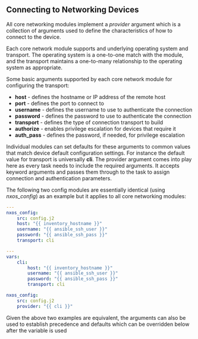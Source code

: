 ## Connecting to Networking Devices
All core networking modules implement a *provider* argument which is a collection of
arguments used to define the characteristics of how to connect to the device.

Each core network module supports and underlying operating system and transport. The
operating system is a one-to-one match with the module, and the transport maintains a
one-to-many relationship to the operating system as appropriate.

Some basic arguments supported by each core network module for configuring the transport:
* **host** - defines the hostname or IP address of the remote host
* **port** - defines the port to connect to
* **username** - defines the username to use to authenticate the connection
* **password** - defines the password to use to authenticate the connection
* **transport** - defines the type of connection transport to build
* **authorize** - enables privilege escalation for devices that require it
* **auth_pass** - defines the password, if needed, for privilege escalation

Individual modules can set defaults for these arguments to common values that match device
default configuration settings.
For instance the default value for transport is universally **cli**.
The provider argument comes into play here as every task needs to include the required
arguments. It accepts keyword arguments and passes them through to the task to assign
connection and authentication parameters.

The following two config modules are essentially identical (using *nxos_config*) as an
example but it applies to all core networking modules:

```yaml
---
nxos_config:
    src: config.j2
    host: "{{ inventory_hostname }}"
    username: "{{ ansible_ssh_user }}"
    password: "{{ ansible_ssh_pass }}"
    transport: cli
```


```yaml
---
vars:
    cli:
        host: "{{ inventory_hostname }}"
        username: "{{ ansible_ssh_user }}"
        password: "{{ ansible_ssh_pass }}"
        transport: cli

nxos_config:
    src: config.j2
    provider: "{{ cli }}"
```

Given the above two examples are equivalent, the arguments can also be used to establish
precedence and defaults which can be overridden below after the variable is used
